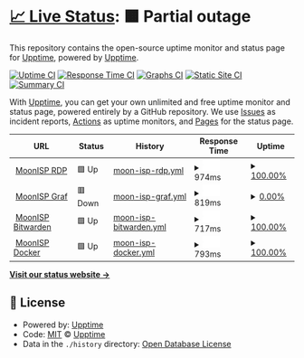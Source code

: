 # [📈 Live Status](https://upptime.github.io/upptime): <!--live status--> **🟧 Partial outage**

This repository contains the open-source uptime monitor and status page for [Upptime](https://upptime.js.org), powered by [Upptime](https://github.com/upptime/upptime).

[![Uptime CI](https://github.com/upptime/upptime/workflows/Uptime%20CI/badge.svg)](https://github.com/upptime/upptime/actions?query=workflow%3A%22Uptime+CI%22)
[![Response Time CI](https://github.com/upptime/upptime/workflows/Response%20Time%20CI/badge.svg)](https://github.com/upptime/upptime/actions?query=workflow%3A%22Response+Time+CI%22)
[![Graphs CI](https://github.com/upptime/upptime/workflows/Graphs%20CI/badge.svg)](https://github.com/upptime/upptime/actions?query=workflow%3A%22Graphs+CI%22)
[![Static Site CI](https://github.com/upptime/upptime/workflows/Static%20Site%20CI/badge.svg)](https://github.com/upptime/upptime/actions?query=workflow%3A%22Static+Site+CI%22)
[![Summary CI](https://github.com/upptime/upptime/workflows/Summary%20CI/badge.svg)](https://github.com/upptime/upptime/actions?query=workflow%3A%22Summary+CI%22)

With [Upptime](https://upptime.js.org), you can get your own unlimited and free uptime monitor and status page, powered entirely by a GitHub repository. We use [Issues](https://github.com/upptime/upptime/issues) as incident reports, [Actions](https://github.com/upptime/upptime/actions) as uptime monitors, and [Pages](https://upptime.github.io/upptime) for the status page.

<!--start: status pages-->
<!-- This summary is generated by Upptime (https://github.com/upptime/upptime) -->
<!-- Do not edit this manually, your changes will be overwritten -->
<!-- prettier-ignore -->
| URL | Status | History | Response Time | Uptime |
| --- | ------ | ------- | ------------- | ------ |
| <img alt="" src="https://favicons.githubusercontent.com/rdp.moonisp.dk" height="13"> [MoonISP RDP](https://rdp.moonisp.dk) | 🟩 Up | [moon-isp-rdp.yml](https://github.com/Mushishi/uptime/commits/HEAD/history/moon-isp-rdp.yml) | <details><summary><img alt="Response time graph" src="./graphs/moon-isp-rdp/response-time-week.png" height="20"> 974ms</summary><br><a href="https://git.moonisp.dk/history/moon-isp-rdp"><img alt="Response time 965" src="https://img.shields.io/endpoint?url=https%3A%2F%2Fraw.githubusercontent.com%2FMushishi%2Fuptime%2FHEAD%2Fapi%2Fmoon-isp-rdp%2Fresponse-time.json"></a><br><a href="https://git.moonisp.dk/history/moon-isp-rdp"><img alt="24-hour response time 819" src="https://img.shields.io/endpoint?url=https%3A%2F%2Fraw.githubusercontent.com%2FMushishi%2Fuptime%2FHEAD%2Fapi%2Fmoon-isp-rdp%2Fresponse-time-day.json"></a><br><a href="https://git.moonisp.dk/history/moon-isp-rdp"><img alt="7-day response time 974" src="https://img.shields.io/endpoint?url=https%3A%2F%2Fraw.githubusercontent.com%2FMushishi%2Fuptime%2FHEAD%2Fapi%2Fmoon-isp-rdp%2Fresponse-time-week.json"></a><br><a href="https://git.moonisp.dk/history/moon-isp-rdp"><img alt="30-day response time 921" src="https://img.shields.io/endpoint?url=https%3A%2F%2Fraw.githubusercontent.com%2FMushishi%2Fuptime%2FHEAD%2Fapi%2Fmoon-isp-rdp%2Fresponse-time-month.json"></a><br><a href="https://git.moonisp.dk/history/moon-isp-rdp"><img alt="1-year response time 965" src="https://img.shields.io/endpoint?url=https%3A%2F%2Fraw.githubusercontent.com%2FMushishi%2Fuptime%2FHEAD%2Fapi%2Fmoon-isp-rdp%2Fresponse-time-year.json"></a></details> | <details><summary><a href="https://git.moonisp.dk/history/moon-isp-rdp">100.00%</a></summary><a href="https://git.moonisp.dk/history/moon-isp-rdp"><img alt="All-time uptime 95.74%" src="https://img.shields.io/endpoint?url=https%3A%2F%2Fraw.githubusercontent.com%2FMushishi%2Fuptime%2FHEAD%2Fapi%2Fmoon-isp-rdp%2Fuptime.json"></a><br><a href="https://git.moonisp.dk/history/moon-isp-rdp"><img alt="24-hour uptime 100.00%" src="https://img.shields.io/endpoint?url=https%3A%2F%2Fraw.githubusercontent.com%2FMushishi%2Fuptime%2FHEAD%2Fapi%2Fmoon-isp-rdp%2Fuptime-day.json"></a><br><a href="https://git.moonisp.dk/history/moon-isp-rdp"><img alt="7-day uptime 100.00%" src="https://img.shields.io/endpoint?url=https%3A%2F%2Fraw.githubusercontent.com%2FMushishi%2Fuptime%2FHEAD%2Fapi%2Fmoon-isp-rdp%2Fuptime-week.json"></a><br><a href="https://git.moonisp.dk/history/moon-isp-rdp"><img alt="30-day uptime 84.52%" src="https://img.shields.io/endpoint?url=https%3A%2F%2Fraw.githubusercontent.com%2FMushishi%2Fuptime%2FHEAD%2Fapi%2Fmoon-isp-rdp%2Fuptime-month.json"></a><br><a href="https://git.moonisp.dk/history/moon-isp-rdp"><img alt="1-year uptime 95.74%" src="https://img.shields.io/endpoint?url=https%3A%2F%2Fraw.githubusercontent.com%2FMushishi%2Fuptime%2FHEAD%2Fapi%2Fmoon-isp-rdp%2Fuptime-year.json"></a></details>
| <img alt="" src="https://favicons.githubusercontent.com/graf.moonisp.dk" height="13"> [MoonISP Graf](https://graf.moonisp.dk) | 🟥 Down | [moon-isp-graf.yml](https://github.com/Mushishi/uptime/commits/HEAD/history/moon-isp-graf.yml) | <details><summary><img alt="Response time graph" src="./graphs/moon-isp-graf/response-time-week.png" height="20"> 819ms</summary><br><a href="https://git.moonisp.dk/history/moon-isp-graf"><img alt="Response time 2127" src="https://img.shields.io/endpoint?url=https%3A%2F%2Fraw.githubusercontent.com%2FMushishi%2Fuptime%2FHEAD%2Fapi%2Fmoon-isp-graf%2Fresponse-time.json"></a><br><a href="https://git.moonisp.dk/history/moon-isp-graf"><img alt="24-hour response time 623" src="https://img.shields.io/endpoint?url=https%3A%2F%2Fraw.githubusercontent.com%2FMushishi%2Fuptime%2FHEAD%2Fapi%2Fmoon-isp-graf%2Fresponse-time-day.json"></a><br><a href="https://git.moonisp.dk/history/moon-isp-graf"><img alt="7-day response time 819" src="https://img.shields.io/endpoint?url=https%3A%2F%2Fraw.githubusercontent.com%2FMushishi%2Fuptime%2FHEAD%2Fapi%2Fmoon-isp-graf%2Fresponse-time-week.json"></a><br><a href="https://git.moonisp.dk/history/moon-isp-graf"><img alt="30-day response time 1095" src="https://img.shields.io/endpoint?url=https%3A%2F%2Fraw.githubusercontent.com%2FMushishi%2Fuptime%2FHEAD%2Fapi%2Fmoon-isp-graf%2Fresponse-time-month.json"></a><br><a href="https://git.moonisp.dk/history/moon-isp-graf"><img alt="1-year response time 2127" src="https://img.shields.io/endpoint?url=https%3A%2F%2Fraw.githubusercontent.com%2FMushishi%2Fuptime%2FHEAD%2Fapi%2Fmoon-isp-graf%2Fresponse-time-year.json"></a></details> | <details><summary><a href="https://git.moonisp.dk/history/moon-isp-graf">0.00%</a></summary><a href="https://git.moonisp.dk/history/moon-isp-graf"><img alt="All-time uptime 42.80%" src="https://img.shields.io/endpoint?url=https%3A%2F%2Fraw.githubusercontent.com%2FMushishi%2Fuptime%2FHEAD%2Fapi%2Fmoon-isp-graf%2Fuptime.json"></a><br><a href="https://git.moonisp.dk/history/moon-isp-graf"><img alt="24-hour uptime 0.00%" src="https://img.shields.io/endpoint?url=https%3A%2F%2Fraw.githubusercontent.com%2FMushishi%2Fuptime%2FHEAD%2Fapi%2Fmoon-isp-graf%2Fuptime-day.json"></a><br><a href="https://git.moonisp.dk/history/moon-isp-graf"><img alt="7-day uptime 0.00%" src="https://img.shields.io/endpoint?url=https%3A%2F%2Fraw.githubusercontent.com%2FMushishi%2Fuptime%2FHEAD%2Fapi%2Fmoon-isp-graf%2Fuptime-week.json"></a><br><a href="https://git.moonisp.dk/history/moon-isp-graf"><img alt="30-day uptime 0.00%" src="https://img.shields.io/endpoint?url=https%3A%2F%2Fraw.githubusercontent.com%2FMushishi%2Fuptime%2FHEAD%2Fapi%2Fmoon-isp-graf%2Fuptime-month.json"></a><br><a href="https://git.moonisp.dk/history/moon-isp-graf"><img alt="1-year uptime 42.80%" src="https://img.shields.io/endpoint?url=https%3A%2F%2Fraw.githubusercontent.com%2FMushishi%2Fuptime%2FHEAD%2Fapi%2Fmoon-isp-graf%2Fuptime-year.json"></a></details>
| <img alt="" src="https://favicons.githubusercontent.com/bitwarden.moonisp.dk" height="13"> [MoonISP Bitwarden](https://bitwarden.moonisp.dk) | 🟩 Up | [moon-isp-bitwarden.yml](https://github.com/Mushishi/uptime/commits/HEAD/history/moon-isp-bitwarden.yml) | <details><summary><img alt="Response time graph" src="./graphs/moon-isp-bitwarden/response-time-week.png" height="20"> 717ms</summary><br><a href="https://git.moonisp.dk/history/moon-isp-bitwarden"><img alt="Response time 798" src="https://img.shields.io/endpoint?url=https%3A%2F%2Fraw.githubusercontent.com%2FMushishi%2Fuptime%2FHEAD%2Fapi%2Fmoon-isp-bitwarden%2Fresponse-time.json"></a><br><a href="https://git.moonisp.dk/history/moon-isp-bitwarden"><img alt="24-hour response time 636" src="https://img.shields.io/endpoint?url=https%3A%2F%2Fraw.githubusercontent.com%2FMushishi%2Fuptime%2FHEAD%2Fapi%2Fmoon-isp-bitwarden%2Fresponse-time-day.json"></a><br><a href="https://git.moonisp.dk/history/moon-isp-bitwarden"><img alt="7-day response time 717" src="https://img.shields.io/endpoint?url=https%3A%2F%2Fraw.githubusercontent.com%2FMushishi%2Fuptime%2FHEAD%2Fapi%2Fmoon-isp-bitwarden%2Fresponse-time-week.json"></a><br><a href="https://git.moonisp.dk/history/moon-isp-bitwarden"><img alt="30-day response time 740" src="https://img.shields.io/endpoint?url=https%3A%2F%2Fraw.githubusercontent.com%2FMushishi%2Fuptime%2FHEAD%2Fapi%2Fmoon-isp-bitwarden%2Fresponse-time-month.json"></a><br><a href="https://git.moonisp.dk/history/moon-isp-bitwarden"><img alt="1-year response time 798" src="https://img.shields.io/endpoint?url=https%3A%2F%2Fraw.githubusercontent.com%2FMushishi%2Fuptime%2FHEAD%2Fapi%2Fmoon-isp-bitwarden%2Fresponse-time-year.json"></a></details> | <details><summary><a href="https://git.moonisp.dk/history/moon-isp-bitwarden">100.00%</a></summary><a href="https://git.moonisp.dk/history/moon-isp-bitwarden"><img alt="All-time uptime 95.74%" src="https://img.shields.io/endpoint?url=https%3A%2F%2Fraw.githubusercontent.com%2FMushishi%2Fuptime%2FHEAD%2Fapi%2Fmoon-isp-bitwarden%2Fuptime.json"></a><br><a href="https://git.moonisp.dk/history/moon-isp-bitwarden"><img alt="24-hour uptime 100.00%" src="https://img.shields.io/endpoint?url=https%3A%2F%2Fraw.githubusercontent.com%2FMushishi%2Fuptime%2FHEAD%2Fapi%2Fmoon-isp-bitwarden%2Fuptime-day.json"></a><br><a href="https://git.moonisp.dk/history/moon-isp-bitwarden"><img alt="7-day uptime 100.00%" src="https://img.shields.io/endpoint?url=https%3A%2F%2Fraw.githubusercontent.com%2FMushishi%2Fuptime%2FHEAD%2Fapi%2Fmoon-isp-bitwarden%2Fuptime-week.json"></a><br><a href="https://git.moonisp.dk/history/moon-isp-bitwarden"><img alt="30-day uptime 84.53%" src="https://img.shields.io/endpoint?url=https%3A%2F%2Fraw.githubusercontent.com%2FMushishi%2Fuptime%2FHEAD%2Fapi%2Fmoon-isp-bitwarden%2Fuptime-month.json"></a><br><a href="https://git.moonisp.dk/history/moon-isp-bitwarden"><img alt="1-year uptime 95.74%" src="https://img.shields.io/endpoint?url=https%3A%2F%2Fraw.githubusercontent.com%2FMushishi%2Fuptime%2FHEAD%2Fapi%2Fmoon-isp-bitwarden%2Fuptime-year.json"></a></details>
| <img alt="" src="https://favicons.githubusercontent.com/docker.moonisp.dk" height="13"> [MoonISP Docker](https://docker.moonisp.dk) | 🟩 Up | [moon-isp-docker.yml](https://github.com/Mushishi/uptime/commits/HEAD/history/moon-isp-docker.yml) | <details><summary><img alt="Response time graph" src="./graphs/moon-isp-docker/response-time-week.png" height="20"> 793ms</summary><br><a href="https://git.moonisp.dk/history/moon-isp-docker"><img alt="Response time 917" src="https://img.shields.io/endpoint?url=https%3A%2F%2Fraw.githubusercontent.com%2FMushishi%2Fuptime%2FHEAD%2Fapi%2Fmoon-isp-docker%2Fresponse-time.json"></a><br><a href="https://git.moonisp.dk/history/moon-isp-docker"><img alt="24-hour response time 683" src="https://img.shields.io/endpoint?url=https%3A%2F%2Fraw.githubusercontent.com%2FMushishi%2Fuptime%2FHEAD%2Fapi%2Fmoon-isp-docker%2Fresponse-time-day.json"></a><br><a href="https://git.moonisp.dk/history/moon-isp-docker"><img alt="7-day response time 793" src="https://img.shields.io/endpoint?url=https%3A%2F%2Fraw.githubusercontent.com%2FMushishi%2Fuptime%2FHEAD%2Fapi%2Fmoon-isp-docker%2Fresponse-time-week.json"></a><br><a href="https://git.moonisp.dk/history/moon-isp-docker"><img alt="30-day response time 850" src="https://img.shields.io/endpoint?url=https%3A%2F%2Fraw.githubusercontent.com%2FMushishi%2Fuptime%2FHEAD%2Fapi%2Fmoon-isp-docker%2Fresponse-time-month.json"></a><br><a href="https://git.moonisp.dk/history/moon-isp-docker"><img alt="1-year response time 917" src="https://img.shields.io/endpoint?url=https%3A%2F%2Fraw.githubusercontent.com%2FMushishi%2Fuptime%2FHEAD%2Fapi%2Fmoon-isp-docker%2Fresponse-time-year.json"></a></details> | <details><summary><a href="https://git.moonisp.dk/history/moon-isp-docker">100.00%</a></summary><a href="https://git.moonisp.dk/history/moon-isp-docker"><img alt="All-time uptime 95.75%" src="https://img.shields.io/endpoint?url=https%3A%2F%2Fraw.githubusercontent.com%2FMushishi%2Fuptime%2FHEAD%2Fapi%2Fmoon-isp-docker%2Fuptime.json"></a><br><a href="https://git.moonisp.dk/history/moon-isp-docker"><img alt="24-hour uptime 100.00%" src="https://img.shields.io/endpoint?url=https%3A%2F%2Fraw.githubusercontent.com%2FMushishi%2Fuptime%2FHEAD%2Fapi%2Fmoon-isp-docker%2Fuptime-day.json"></a><br><a href="https://git.moonisp.dk/history/moon-isp-docker"><img alt="7-day uptime 100.00%" src="https://img.shields.io/endpoint?url=https%3A%2F%2Fraw.githubusercontent.com%2FMushishi%2Fuptime%2FHEAD%2Fapi%2Fmoon-isp-docker%2Fuptime-week.json"></a><br><a href="https://git.moonisp.dk/history/moon-isp-docker"><img alt="30-day uptime 84.53%" src="https://img.shields.io/endpoint?url=https%3A%2F%2Fraw.githubusercontent.com%2FMushishi%2Fuptime%2FHEAD%2Fapi%2Fmoon-isp-docker%2Fuptime-month.json"></a><br><a href="https://git.moonisp.dk/history/moon-isp-docker"><img alt="1-year uptime 95.75%" src="https://img.shields.io/endpoint?url=https%3A%2F%2Fraw.githubusercontent.com%2FMushishi%2Fuptime%2FHEAD%2Fapi%2Fmoon-isp-docker%2Fuptime-year.json"></a></details>

<!--end: status pages-->

[**Visit our status website →**](https://upptime.github.io/upptime)

## 📄 License

- Powered by: [Upptime](https://github.com/upptime/upptime)
- Code: [MIT](./LICENSE) © [Upptime](https://upptime.js.org)
- Data in the `./history` directory: [Open Database License](https://opendatacommons.org/licenses/odbl/1-0/)
